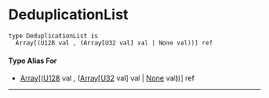 # DeduplicationList

```pony
type DeduplicationList is
  Array[(U128 val , (Array[U32 val] val | None val))] ref
```

#### Type Alias For

* [Array](builtin-Array)\[([U128](builtin-U128) val , ([Array](builtin-Array)\[[U32](builtin-U32) val\] val | [None](builtin-None) val))\] ref

---

